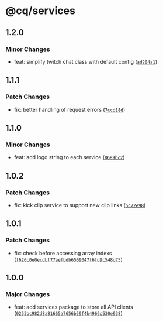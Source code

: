 # @cq/services

## 1.2.0

### Minor Changes

- feat: simplify twitch chat class with default config ([`ad204a1`](https://github.com/jordanshatford/clip-queue/commit/ad204a1f4de8a0e6557dd333914533b37c5432da))

## 1.1.1

### Patch Changes

- fix: better handling of request errors ([`7ccd18d`](https://github.com/jordanshatford/clip-queue/commit/7ccd18d68d31729d8b741b7a1833063a88ecb0e8))

## 1.1.0

### Minor Changes

- feat: add logo string to each service ([`8689bc2`](https://github.com/jordanshatford/clip-queue/commit/8689bc2a7efec1753208ec5861eb71d7819bb1ab))

## 1.0.2

### Patch Changes

- fix: kick clip service to support new clip links ([`5c72e98`](https://github.com/jordanshatford/clip-queue/commit/5c72e985fa779a208bf88e9507b266e1ac7a9502))

## 1.0.1

### Patch Changes

- fix: check before accessing array indexs ([`f626c0e0ecdbf77aefbdb6509047f6fd9c548d75`](https://github.com/jordanshatford/clip-queue/commit/f626c0e0ecdbf77aefbdb6509047f6fd9c548d75))

## 1.0.0

### Major Changes

- feat: add services package to store all API clients ([`0253bc982d8a81665a7656b59f4b4966c530e938`](https://github.com/jordanshatford/clip-queue/commit/0253bc982d8a81665a7656b59f4b4966c530e938))

